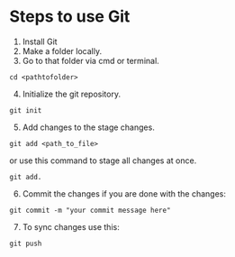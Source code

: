 # Steps to use Git

1. Install Git 
2. Make a folder locally.
3. Go to that folder via cmd or terminal.
   
```
cd <pathtofolder>
```

4. Initialize the git repository.
   
```
git init
```
5. Add changes to the stage changes.
   
```
git add <path_to_file>
```

or use this command to stage all changes at once.

```
git add.
```
6. Commit the changes if you are done with the changes:

```
git commit -m "your commit message here"

```

7. To sync changes use this:

```
git push
```



